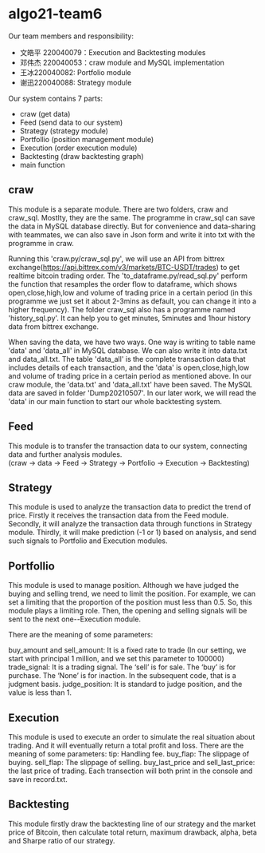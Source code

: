 # algo21-team6
Our team members and responsibility:  
  - 文皓平 220040079：Execution and Backtesting modules  
  - 邓伟杰 220040053：craw module and MySQL implementation  
  - 王冰220040082: Portfolio module  
  - 谢迅220040088: Strategy module  

Our system contains 7 parts:

  - craw (get data)
  - Feed (send data to our system)
  - Strategy (strategy module)
  - Portfollio (position management module)
  - Execution (order execution module)
  - Backtesting (draw backtesting graph)
  - main function
  
  ## craw
This module is a separate module. There are two folders, craw and craw_sql. Mostlty, they are the same. The programme in 
craw_sql can save the data in MySQL database directly. But for convenience and data-sharing with teammates, we can also save 
in Json form and write it into txt with the programme in craw.

Running this 'craw.py/craw_sql.py', we will use an API from bittrex exchange(https://api.bittrex.com/v3/markets/BTC-USDT/trades) 
to get realtime bitcoin trading order. The 'to_dataframe.py/read_sql.py' perform the function that resamples the order flow 
to dataframe, which shows open,close,high,low and volume of trading price in a certain period 
(in this programme we just set it about 2-3mins as default, you can change it into a higher frequency).
The folder craw_sql also has a programme named 'history_sql.py'. It can help you to get minutes, 5minutes and 1hour history data
from bittrex exchange.

When saving the data, we have two ways. One way is writing to table name 'data' and 'data_all' in MySQL database. We can 
also write it into data.txt and data_all.txt. The table 'data_all' is the complete transaction data that includes 
details of each transaction, and the 'data' is open,close,high,low and volume of trading price in a certain period as mentioned above. 
In our craw module, the 'data.txt' and 'data_all.txt' have been saved. The MySQL data are saved in folder 'Dump20210507'. 
In our later work, we will read the 'data' in our main function to start our whole backtesting system.

  ## Feed
This module is to transfer the transaction data to our system, connecting data and further analysis modules.  
(craw -> data -> Feed -> Strategy -> Portfolio -> Execution -> Backtesting)

  ## Strategy
This module is used to analyze the transaction data to predict the trend of price. Firstly it receives the transaction data from the Feed module. Secondly, it will analyze the transaction data through functions in Strategy module. Thirdly, it will make prediction (-1 or 1) based on analysis, and send such signals to Portfolio and Execution modules.

  ## Portfollio
This module is used to manage position. Although we have judged the buying and selling trend, we need to limit the position. For example, we can set a limiting that the proportion of the position must less than 0.5. So, this module plays a limiting role. Then, the opening and selling signals will be sent to the next one--Execution module.

There are the meaning of some parameters:

buy_amount and sell_amount: It is a fixed rate to trade (In our setting, we start with principal 1 million, and we set this parameter to 100000)
trade_signal: It is a trading signal. The ‘sell’ is for sale. The ‘buy’ is for purchase. The ‘None’ is for inaction. In the subsequent code, that is a judgment basis.
judge_position: It is standard to judge position, and the value is less than 1.

  ## Execution
This module is used to execute an order to simulate the real situation about trading. And it will eventually return a total profit and loss. There are the meaning of some parameters:
tip: Handling fee.
buy_flap: The slippage of buying.
sell_flap: The slippage of selling.
buy_last_price and sell_last_price: the last price of trading.
Each transection will both print in the console and save in record.txt. 

  ## Backtesting
This module firstly draw the backtesting line of our strategy and the market price of Bitcoin, then calculate total return, maximum drawback, alpha, beta and Sharpe ratio of our strategy.



